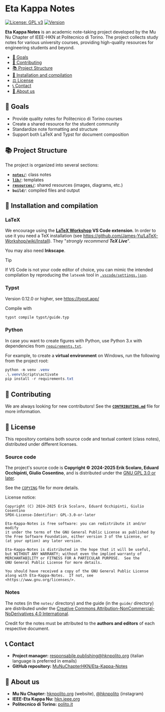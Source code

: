 # Eta Kappa Notes

[![License: GPL v3](https://img.shields.io/badge/License-GPLv3-blue.svg)](https://www.gnu.org/licenses/gpl-3.0)
[![Version](https://img.shields.io/badge/version-0.1.0-green.svg)](https://github.com/MuNuChapterHKN/Eta-Kappa-Notes)

**Eta Kappa Notes** is an academic note-taking project developed by the Mu Nu Chapter of IEEE-HKN at Politecnico di Torino. The project collects study notes for various university courses, providing high-quality resources for engineering students and beyond.

- [🎯 Goals](#goals)
- [🤝 Contributing](#contributing)
- [📚 Project Structure](#project-structure)
- [🚀 Installation and compilation](#installation-and-compilation)
- [⚖️ License](#license)
- [📞 Contact](#contact)
- [🧭 About us](#about-us)

## 🎯 Goals

- Provide quality notes for Politecnico di Torino courses
- Create a shared resource for the student community
- Standardize note formatting and structure
- Support both LaTeX and Typst for document composition

## 📚 Project Structure

The project is organized into several sections:

- [**`notes/`**](notes/): class notes
- [**`lib/`**](lib/): templates
- [**`resources/`**](resources/): shared resources (images, diagrams, etc.)
- **`build/`**: compiled files and output

## 🚀 Installation and compilation

### LaTeX

We encourage using the **[LaTeX Workshop](https://marketplace.visualstudio.com/items?itemName=James-Yu.latex-workshop) VS Code extension**.
In order to use it you need a TeX installation (see https://github.com/James-Yu/LaTeX-Workshop/wiki/Install).
They "*strongly recommend **TeX Live***".

You may also need **Inkscape**.

> [!TIP]
> If VS Code is not your code editor of choice, you can mimic the intended compilation by reproducing the `latexmk` tool in [`.vscode/settings.json`](.vscode/settings.json).

### Typst

Version 0.12.0 or higher, see https://typst.app/

Compile with
``` bash
typst compile typst/guide.typ
```

### Python

In case you want to create figures with Python, use Python 3.x with dependencies from [`requirements.txt`](requirements.txt).

For example, to create a **virtual environment** on Windows, run the following from the project root:

``` powershell
python -m venv .venv
.\.venv\Scripts\activate
pip install -r requirements.txt
```

## 🤝 Contributing

We are always looking for new contributors!
See the **[`CONTRIBUTING.md`](CONTRIBUTING.md)** file for more information.

## 📄 License

This repository contains both source code and textual content (class notes), distributed under different licenses.

### Source code

The project's source code is **Copyright © 2024-2025 Erik Scolaro, Eduard Occhipinti, Giulio Cosentino**,
and is distributed under the [GNU GPL 3.0 or later](https://www.gnu.org/licenses/gpl-3.0.html).

See the [`COPYING`](COPYING) file for more details.

License notice:

    Copyright (C) 2024-2025 Erik Scolaro, Eduard Occhipinti, Giulio Cosentino
    SPDX-License-Identifier: GPL-3.0-or-later

    Eta-Kappa-Notes is free software: you can redistribute it and/or modify
    it under the terms of the GNU General Public License as published by
    the Free Software Foundation, either version 3 of the License, or
    (at your option) any later version.

    Eta-Kappa-Notes is distributed in the hope that it will be useful,
    but WITHOUT ANY WARRANTY; without even the implied warranty of
    MERCHANTABILITY or FITNESS FOR A PARTICULAR PURPOSE.  See the
    GNU General Public License for more details.

    You should have received a copy of the GNU General Public License
    along with Eta-Kappa-Notes.  If not, see <https://www.gnu.org/licenses/>.

### Notes

The notes (in the `notes/` directory) and the guide (in the `guide/` directory) are distributed under the [Creative Commons Attribution-NonCommercial-NoDerivatives 4.0 International](https://creativecommons.org/licenses/by-nc-nd/4.0/).

Credit for the notes must be attributed to the **authors and editors** of each respective document.

## 📞 Contact

- **Project manager:** responsabile.publishing@hknpolito.org (italian language is preferred in emails)
- **GitHub repository:** [MuNuChapterHKN/Eta-Kappa-Notes](https://github.com/MuNuChapterHKN/Eta-Kappa-Notes/)

## 🧭 About us

- **Mu Nu Chapter:** [hknpolito.org](https://hknpolito.org/) (website), [@hknpolito](https://www.instagram.com/hknpolito/) (instagram)
- **IEEE-Eta Kappa Nu:** [hkn.ieee.org](https://hkn.ieee.org/)
- **Politecnico di Torino:** [polito.it](https://www.polito.it/)

